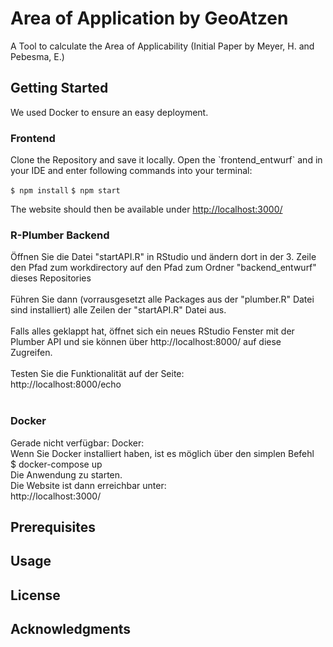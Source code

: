 # Area of Application by GeoAtzen
A Tool to calculate the Area of Applicability (Initial Paper by Meyer, H. and Pebesma, E.)
<h2> Getting Started</h2>
We used Docker to ensure an easy deployment.

<h3>Frontend</h3>
Clone the Repository and save it locally. Open the `frontend_entwurf` and in your IDE and enter following commands into your terminal:

```$ npm install```
```$ npm start```

The website should then be available under [http://localhost:3000/](http://localhost:3000/)

<h3>R-Plumber Backend</h3>


Öffnen Sie die Datei "startAPI.R" in RStudio und ändern dort in der 3. Zeile den Pfad zum workdirectory auf den Pfad zum Ordner "backend_entwurf" dieses Repositories
<br>
<br>
Führen Sie dann (vorrausgesetzt alle Packages aus der "plumber.R" Datei sind installiert) alle Zeilen der "startAPI.R" Datei aus.<br> <br>
Falls alles geklappt hat, öffnet sich ein neues RStudio Fenster mit der Plumber API und sie können über http://localhost:8000/ 
auf diese Zugreifen.
<br>
<br>
Testen Sie die Funktionalität auf der Seite:<br>
http://localhost:8000/echo
<br><br>

<h3>Docker</h3>
Gerade nicht verfügbar:
Docker: <br>
Wenn Sie Docker installiert haben, ist es möglich über den simplen Befehl <br>
$ docker-compose up
<br>
Die Anwendung zu starten. <br>
Die Website ist dann erreichbar unter:<br>
http://localhost:3000/
<br>

<h2>Prerequisites</h2>

<h2>Usage</h2>

<h2>License</h2>

<h2>Acknowledgments</h2>